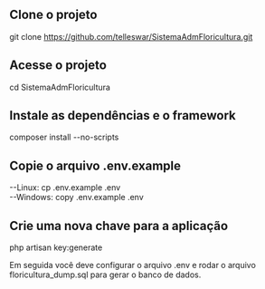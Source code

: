 <h2>Clone o projeto</h2>

git clone https://github.com/telleswar/SistemaAdmFloricultura.git

<h2>Acesse o projeto</h2>

cd SistemaAdmFloricultura

<h2>Instale as dependências e o framework</h2>

composer install --no-scripts

<h2>Copie o arquivo .env.example</h2>

--Linux: cp .env.example .env<br>
--Windows: copy .env.example .env

<h2>Crie uma nova chave para a aplicação</h2>

php artisan key:generate

Em seguida você deve configurar o arquivo .env e rodar o arquivo floricultura_dump.sql para gerar o banco de dados.
